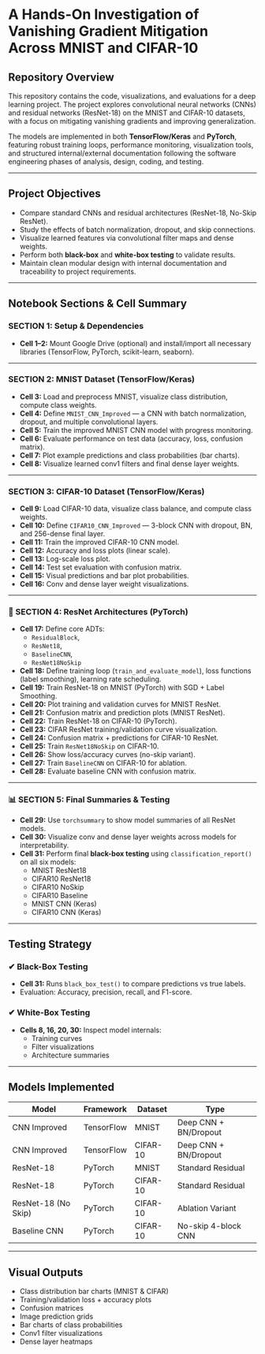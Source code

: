 # A Hands-On Investigation of Vanishing Gradient Mitigation Across MNIST and CIFAR-10

## Repository Overview

This repository contains the code, visualizations, and evaluations for a deep learning project. The project explores convolutional neural networks (CNNs) and residual networks (ResNet-18) on the MNIST and CIFAR-10 datasets, with a focus on mitigating vanishing gradients and improving generalization.

The models are implemented in both **TensorFlow/Keras** and **PyTorch**, featuring robust training loops, performance monitoring, visualization tools, and structured internal/external documentation following the software engineering phases of analysis, design, coding, and testing.

---

## Project Objectives

- Compare standard CNNs and residual architectures (ResNet-18, No-Skip ResNet).
- Study the effects of batch normalization, dropout, and skip connections.
- Visualize learned features via convolutional filter maps and dense weights.
- Perform both **black-box** and **white-box testing** to validate results.
- Maintain clean modular design with internal documentation and traceability to project requirements.

---

## Notebook Sections & Cell Summary

### SECTION 1: Setup & Dependencies
- **Cell 1–2:** Mount Google Drive (optional) and install/import all necessary libraries (TensorFlow, PyTorch, scikit-learn, seaborn).

---

### SECTION 2: MNIST Dataset (TensorFlow/Keras)
- **Cell 3:** Load and preprocess MNIST, visualize class distribution, compute class weights.
- **Cell 4:** Define `MNIST_CNN_Improved` — a CNN with batch normalization, dropout, and multiple convolutional layers.
- **Cell 5:** Train the improved MNIST CNN model with progress monitoring.
- **Cell 6:** Evaluate performance on test data (accuracy, loss, confusion matrix).
- **Cell 7:** Plot example predictions and class probabilities (bar charts).
- **Cell 8:** Visualize learned conv1 filters and final dense layer weights.

---

### SECTION 3: CIFAR-10 Dataset (TensorFlow/Keras)
- **Cell 9:** Load CIFAR-10 data, visualize class balance, and compute class weights.
- **Cell 10:** Define `CIFAR10_CNN_Improved` — 3-block CNN with dropout, BN, and 256-dense final layer.
- **Cell 11:** Train the improved CIFAR-10 CNN model.
- **Cell 12:** Accuracy and loss plots (linear scale).
- **Cell 13:** Log-scale loss plot.
- **Cell 14:** Test set evaluation with confusion matrix.
- **Cell 15:** Visual predictions and bar plot probabilities.
- **Cell 16:** Conv and dense layer weight visualizations.

---

### 🔁 SECTION 4: ResNet Architectures (PyTorch)
- **Cell 17:** Define core ADTs:  
  - `ResidualBlock`,  
  - `ResNet18`,  
  - `BaselineCNN`,  
  - `ResNet18NoSkip`
- **Cell 18:** Define training loop (`train_and_evaluate_model`), loss functions (label smoothing), learning rate scheduling.
- **Cell 19:** Train ResNet-18 on MNIST (PyTorch) with SGD + Label Smoothing.
- **Cell 20:** Plot training and validation curves for MNIST ResNet.
- **Cell 21:** Confusion matrix and prediction plots (MNIST ResNet).
- **Cell 22:** Train ResNet-18 on CIFAR-10 (PyTorch).
- **Cell 23:** CIFAR ResNet training/validation curve visualization.
- **Cell 24:** Confusion matrix + predictions for CIFAR-10 ResNet.
- **Cell 25:** Train `ResNet18NoSkip` on CIFAR-10.
- **Cell 26:** Show loss/accuracy curves (no-skip variant).
- **Cell 27:** Train `BaselineCNN` on CIFAR-10 for ablation.
- **Cell 28:** Evaluate baseline CNN with confusion matrix.

---

### 📊 SECTION 5: Final Summaries & Testing
- **Cell 29:** Use `torchsummary` to show model summaries of all ResNet models.
- **Cell 30:** Visualize conv and dense layer weights across models for interpretability.
- **Cell 31:** Perform final **black-box testing** using `classification_report()` on all six models:
  - MNIST ResNet18  
  - CIFAR10 ResNet18  
  - CIFAR10 NoSkip  
  - CIFAR10 Baseline  
  - MNIST CNN (Keras)  
  - CIFAR10 CNN (Keras)

---

## Testing Strategy

### ✔ Black-Box Testing
- **Cell 31:** Runs `black_box_test()` to compare predictions vs true labels.
- Evaluation: Accuracy, precision, recall, and F1-score.

### ✔ White-Box Testing
- **Cells 8, 16, 20, 30:** Inspect model internals:
  - Training curves
  - Filter visualizations
  - Architecture summaries

---

## Models Implemented

| Model                 | Framework | Dataset   | Type               |
|----------------------|-----------|-----------|--------------------|
| CNN Improved          | TensorFlow| MNIST     | Deep CNN + BN/Dropout |
| CNN Improved          | TensorFlow| CIFAR-10  | Deep CNN + BN/Dropout |
| ResNet-18             | PyTorch   | MNIST     | Standard Residual  |
| ResNet-18             | PyTorch   | CIFAR-10  | Standard Residual  |
| ResNet-18 (No Skip)   | PyTorch   | CIFAR-10  | Ablation Variant   |
| Baseline CNN          | PyTorch   | CIFAR-10  | No-skip 4-block CNN|

---

## Visual Outputs

- Class distribution bar charts (MNIST & CIFAR)
- Training/validation loss + accuracy plots
- Confusion matrices
- Image prediction grids
- Bar charts of class probabilities
- Conv1 filter visualizations
- Dense layer heatmaps



